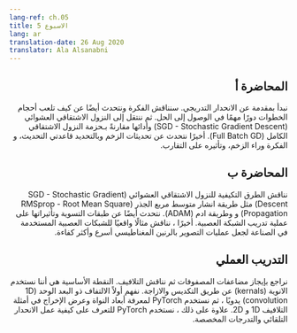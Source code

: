 ```yaml
---
lang-ref: ch.05
title: الاسبوع 5
lang: ar
translation-date: 26 Aug 2020
translator: Ala Alsanabni
---
```

<div dir="rtl">
<!--## Lecture part A
-->

##  المحاضرة أ

<!--We begin by introducing Gradient Descent. We discuss the intuition and also talk about how step sizes play an important role in reaching the solution. Then we move on to SGD and its performance in comparison to Full Batch GD. Finally we talk about Momentum Updates, specifically the two update rules, the intuition behind momentum and its effect on convergence.
-->

نبدأ بمقدمة عن الانحدار التدريجي. سنناقش الفكرة ونتحدث أيضًا عن كيف تلعب أحجام الخطوات دورًا مهمًا في الوصول إلى الحل. ثم ننتقل إلى النزول الاشتقاقي العشوائي (SGD - Stochastic Gradient Descent) وأدائها مقارنةً بـحزمة النزول الاشتقاقي الكامل (Full Batch GD). أخيرًا نتحدث عن تحديثات الزخم وبالتحديد قاعدتي التحديث، و الفكرة وراء الزخم، وتأثيره على التقارب.

<!--
## Lecture part B
-->

## المحاضرة ب

<!--We discuss adaptive methods for SGD such as RMSprop and ADAM. We also talk about normalization layers and their effects on the neural network training process. Finally, we discuss a real-world example of neural nets being used in industry to make MRI scans faster and more efficient.
-->

نناقش الطرق التكيفية للنزول الاشتقاقي العشوائي (SGD - Stochastic Gradient Descent) مثل طريقة انشار متوسط مربع  الجذر (RMSprop - Root Mean Square Propagation)  و وطريقة ادم (ADAM). نتحدث أيضًا عن طبقات التسوية وتأثيراتها على عملية تدريب الشبكة العصبية. أخيرًا ، نناقش مثالًا واقعيًا للشبكات العصبية المستخدمة في الصناعة لجعل عمليات التصوير بالرنين المغناطيسي أسرع وأكثر كفاءة.

<!--
## Practicum
-->

## التدريب العملي

<!--We briefly review the matrix-multiplications and then discuss the convolutions. Key point is we use kernels by stacking and shifting. We first understand the 1D convolution by hand, and then use PyTorch to learn the dimension of kernels and output width in 1D and 2D convolutions examples. Furthermore, we use PyTorch to learn about how automatic gradient works and custom-grads.
-->

نراجع بإيجاز مضاعفات المصفوفات ثم نناقش التلافيف. النقطة الأساسية هي أننا نستخدم الانوية (kernals) عن طريق التكديس والازاجة. نفهم أولاً الالتفاف ذو البعد الوحد (1D convolution) يدويًا ، ثم نستخدم PyTorch لمعرفة أبعاد النواة وعرض الإخراج في أمثلة التلافيف 1D و 2D. علاوة على ذلك ، نستخدم PyTorch للتعرف على كيفية عمل الانحدار التلقائي والتدرجات المخصصة.
</div>
